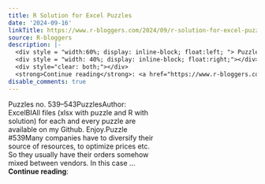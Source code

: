 ```yaml
---
title: R Solution for Excel Puzzles
date: '2024-09-16'
linkTitle: https://www.r-bloggers.com/2024/09/r-solution-for-excel-puzzles-39/
source: R-bloggers
description: |-
  <div style = "width:60%; display: inline-block; float:left; "> Puzzles no. 539–543PuzzlesAuthor: ExcelBIAll files (xlsx with puzzle and R with solution) for each and every puzzle are available on my Github. Enjoy.Puzzle #539Many companies have to diversify their source of resources, to optimize prices etc. So they usually have their orders somehow mixed between vendors. In this case ...</div>
  <div style = "width: 40%; display: inline-block; float:right;"></div>
  <div style="clear: both;"></div>
  <strong>Continue reading</strong>: <a href="https://www.r-bloggers.com/2024/09/r-solution-for-excel-puz ...
disable_comments: true
---
```

<div style = "width:60%; display: inline-block; float:left; "> Puzzles no. 539–543PuzzlesAuthor: ExcelBIAll files (xlsx with puzzle and R with solution) for each and every puzzle are available on my Github. Enjoy.Puzzle #539Many companies have to diversify their source of resources, to optimize prices etc. So they usually have their orders somehow mixed between vendors. In this case ...</div>
<div style = "width: 40%; display: inline-block; float:right;"></div>
<div style="clear: both;"></div>
<strong>Continue reading</strong>: <a href="https://www.r-bloggers.com/2024/09/r-solution-for-excel-puz ...